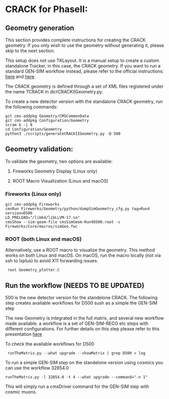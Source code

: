 # CRACK for PhaseII:

## Geometry generation

This section provides complete instructions for creating the CRACK geometry.
If you only wish to use the geometry without generating it, please skip to the next section.

This setup does not use TKLayout. It is a manual setup to create a custom standalone Tracker, in this case, the CRACK geometry.
If you want to run a standard GEN-SIM workflow instead, please refer to the official instructions:
[here](https://github.com/cms-sw/cmssw/tree/master/Configuration/Geometry) and [here](https://github.com/cms-sw/cmssw/tree/master/Configuration/PyReleaseValidation).

The CRACK geometry is defined through a set of XML files registered under the name TCRACK in dictCRACKIIGeometry.py.

To create a new detector version with the standalone CRACK geometry, run the following commands:

```
git cms-addpkg Geometry/CMSCommonData
git cms-addpkg Configuration/Geometry
scram b -j 8
cd Configuration/Geometry
python3 ./scripts/generateCRACKIIGeometry.py -D 500
```
## Geometry validation:

To validate the geometry, two options are available:

1. Fireworks Geometry Display (Linux only)

2. ROOT Macro Visualization (Linux and macOS)

### Fireworks (Linux only)

```
git cms-addpkg Fireworks
cmsRun Fireworks/Geometry/python/dumpSimGeometry_cfg.py tag=Run4 version=D500
LD_PRELOAD="/lib64/libLLVM-17.so"
cmsShow --sim-geom-file cmsSimGeom-Run4D500.root -c Fireworks/Core/macros/simGeo.fwc
```

### ROOT (both Linux and macOS)
Alternatively, use a ROOT macro to visualize the geometry. This method works on both Linux and macOS. On macOS, run the macro locally (not via ssh to lxplus) to avoid X11 forwarding issues.

```
 root Geometry_plotter.C 
```

## Run the workflow  (NEEDS TO BE UPDATED)
500 is the new detector version for the standelone CRACK. The following step creates available workflows for D500 sush as a simple the GEN-SIM step

The new Geometry is integrated in the full matrix, and several new workflow made available. a workflow is a set of GEN-SIM-RECO etc steps with different configurations. For further details on this step please refer to this presentation [here](https://indico.cern.ch/event/1296370/contributions/5449497/attachments/2664526/4616810/TkGeom_handover_AdeWit.pdf)

To check the available workflows for D500 

```
 runTheMatrix.py --what upgrade --showMatrix | grep D500 > log
```

To run a simple GEN-SIM step on the standelone version using cosmics you can use the workflow 32854.0 

```
runTheMatrix.py -l 32854.0 -t 4 --what upgrade --command="-n 1"

```
This will simply run a cmsDriver command for the GEN-SIM step with cosmic muons. 


